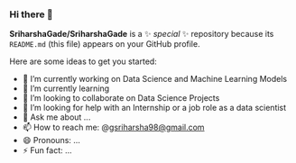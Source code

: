 ### Hi there 👋

**SriharshaGade/SriharshaGade** is a ✨ _special_ ✨ repository because its `README.md` (this file) appears on your GitHub profile.

Here are some ideas to get you started:

- 🔭 I’m currently working on Data Science and Machine Learning Models
- 🌱 I’m currently learning 
- 👯 I’m looking to collaborate on Data Science Projects
- 🤔 I’m looking for help with an Internship or a job role as a data scientist
- 💬 Ask me about ...
- 📫 How to reach me: @gsriharsha98@gmail.com
- 😄 Pronouns: ...
- ⚡ Fun fact: ...
